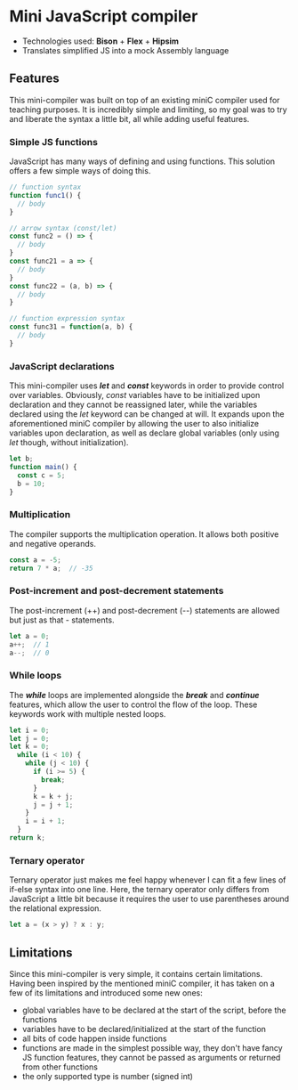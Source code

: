 # Mini JavaScript compiler

 - Technologies used: **Bison** + **Flex** + **Hipsim**
 - Translates simplified JS into a mock Assembly language

## Features
This mini-compiler was built on top of an existing miniC compiler used for teaching purposes. It is incredibly simple and limiting, so my
goal was to try and liberate the syntax a little bit, all while adding useful features. 
### Simple JS functions
JavaScript has many ways of defining and using functions. This solution offers a few simple ways of doing this.
```js
// function syntax
function func1() {
  // body
}

// arrow syntax (const/let)
const func2 = () => {
  // body
}
const func21 = a => {
  // body
}
const func22 = (a, b) => {
  // body
}

// function expression syntax
const func31 = function(a, b) {
  // body
}
```
### JavaScript declarations
This mini-compiler uses **_let_** and **_const_** keywords in order to provide control over variables.
Obviously, _const_ variables have to be initialized upon declaration and they cannot be reassigned later, while the variables declared using the _let_ keyword can be changed at will. It expands upon the aforementioned miniC compiler by allowing the user to also initialize variables upon declaration, as well as declare global variables (only using _let_ though, without initialization).
```js
let b;
function main() {
  const c = 5;
  b = 10;
}
```
### Multiplication
The compiler supports the multiplication operation. It allows both positive and negative operands.
```js
const a = -5;
return 7 * a;  // -35
```
### Post-increment and post-decrement **statements**
The post-increment (++) and post-decrement (--) statements are allowed but just as that - statements. 
```js
let a = 0; 
a++;  // 1
a--;  // 0
```

### While loops
The **_while_** loops are implemented alongside the **_break_** and **_continue_** features, which allow the user to control the flow of the loop. These keywords work with multiple nested loops.
```js
let i = 0;
let j = 0;
let k = 0;
  while (i < 10) {
    while (j < 10) {
      if (i >= 5) {
        break;
      }
      k = k + j;
      j = j + 1;
    }
    i = i + 1;
  }
return k;
```

### Ternary operator
Ternary operator just makes me feel happy whenever I can fit a few lines of if-else syntax into one line. Here, the ternary operator only differs from JavaScript  a little bit because it requires the user to use parentheses around the relational expression.
```js
let a = (x > y) ? x : y;
```

## Limitations
Since this mini-compiler is very simple, it contains certain limitations. Having been inspired by the mentioned miniC compiler, it has taken on a few of its limitations and introduced some new ones:
 - global variables have to be declared at the start of the script, before the functions
 - variables have to be declared/initialized at the start of the function
 - all bits of code happen inside functions
 - functions are made in the simplest possible way, they don't have fancy JS function features, they cannot be passed as arguments or returned from other functions
 - the only supported type is number (signed int)
